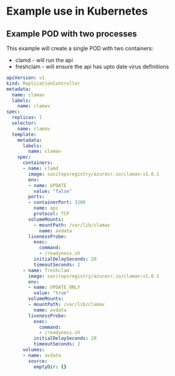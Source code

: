 # Example use in Kubernetes

## Example POD with two processes

This example will create a single POD with two containers:

* clamd - will run the api
* freshclam - will ensure the api has upto date virus definitions

```yaml
apiVersion: v1
kind: ReplicationController
metadata:
  name: clamav
  labels:
    name: clamav
spec:
  replicas: 1
  selector:
    name: clamav
  template:
    metadata:
      labels:
        name: clamav
    spec:
      containers:
      - name: clamd
        image: sasitopsregistry/azurecr.io/clamav:v1.6.1
        env:
        - name: UPDATE
          value: "false"
        ports:
        - containerPort: 3200
          name: api
          protocol: TCP
        volumeMounts:
          - mountPath: /var/lib/clamav
            name: avdata
        livenessProbe:
          exec:
            command:
            - /readyness.sh
          initialDelaySeconds: 20
          timeoutSeconds: 2
      - name: freshclam
        image: sasitopsregistry/azurecr.io/clamav:v1.6.1
        env:
        - name: UPDATE_ONLY
          value: "true"
        volumeMounts:
        - mountPath: /var/lib/clamav
          name: avdata
        livenessProbe:
          exec:
            command:
            - /readyness.sh
          initialDelaySeconds: 20
          timeoutSeconds: 2
      volumes:
      - name: avdata
        source:
          emptyDir: {}
```
